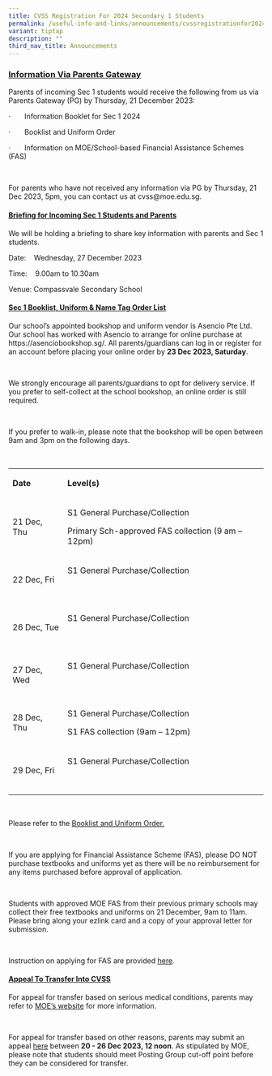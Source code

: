 ```yaml
---
title: CVSS Registration For 2024 Secondary 1 Students
permalink: /useful-info-and-links/announcements/cvssregistrationfor2024sec1students/
variant: tiptap
description: ""
third_nav_title: Announcements
---
```

<h3><u>Information Via Parents Gateway</u></h3><p>Parents of incoming Sec 1 students would receive the following from us via Parents Gateway (PG) by Thursday, 21 December 2023:</p><p>·&nbsp;&nbsp;&nbsp;&nbsp;&nbsp;&nbsp; Information Booklet for Sec 1 2024</p><p>·&nbsp;&nbsp;&nbsp;&nbsp;&nbsp;&nbsp; Booklist and Uniform Order</p><p>·&nbsp;&nbsp;&nbsp;&nbsp;&nbsp;&nbsp; Information on MOE/School-based Financial Assistance Schemes (FAS)</p><p>&nbsp;</p><p>For parents who have not received any information via PG by Thursday, 21 Dec 2023, 5pm, you can contact us at <a rel="noopener noreferrer nofollow" target="_blank">cvss@moe.edu.sg</a>.</p><p></p><h4><u>Briefing for Incoming Sec 1 Students and Parents</u></h4><p>We will be holding a briefing to share key information with parents and Sec 1 students.</p><p></p><p>Date: &nbsp;&nbsp; Wednesday, 27 December 2023</p><p>Time: &nbsp;&nbsp; 9.00am to 10.30am</p><p>Venue: Compassvale Secondary School</p><p></p><h4><u>Sec 1 Booklist, Uniform &amp; Name Tag Order List</u></h4><p>Our school’s appointed bookshop and uniform vendor is Asencio Pte Ltd. Our school has worked with Asencio to arrange for online purchase at<a href="https://asenciobookshop.sg/" rel="noopener noreferrer nofollow" target="_blank"> </a><a rel="noopener noreferrer nofollow" target="_blank">https://asenciobookshop.sg/</a>. All parents/guardians can log in or register for an account before placing your online order by <strong>23 Dec 2023, Saturday</strong>.</p><p>&nbsp;</p><p>We strongly encourage all parents/guardians to opt for delivery service. If you prefer to self-collect at the school bookshop, an online order is still required.</p><p>&nbsp;</p><p>If you prefer to walk-in, please note that the bookshop will be open between 9am and 3pm on the following days.</p><p>&nbsp;</p><table><tbody><tr><td rowspan="1" colspan="1"><p><strong>Date</strong></p></td><td rowspan="1" colspan="1"><p><strong>Level(s)</strong></p></td></tr><tr><td rowspan="1" colspan="1"><p>21 Dec, Thu</p></td><td rowspan="1" colspan="1"><p>S1 General Purchase/Collection</p><p>Primary Sch-approved FAS collection (9 am – 12pm)</p></td></tr><tr><td rowspan="1" colspan="1"><p>22 Dec, Fri</p></td><td rowspan="1" colspan="1"><p>S1 General Purchase/Collection</p><p>&nbsp;</p></td></tr><tr><td rowspan="1" colspan="1"><p>26 Dec, Tue</p></td><td rowspan="1" colspan="1"><p>S1 General Purchase/Collection</p><p>&nbsp;</p></td></tr><tr><td rowspan="1" colspan="1"><p>27 Dec, Wed</p></td><td rowspan="1" colspan="1"><p>S1 General Purchase/Collection</p><p>&nbsp;</p></td></tr><tr><td rowspan="1" colspan="1"><p>28 Dec, Thu</p></td><td rowspan="1" colspan="1"><p>S1 General Purchase/Collection</p><p>S1 FAS collection (9am – 12pm)</p></td></tr><tr><td rowspan="1" colspan="1"><p>29 Dec, Fri</p></td><td rowspan="1" colspan="1"><p>S1 General Purchase/Collection</p><p>&nbsp;</p></td></tr></tbody></table><p>&nbsp;</p><p>Please refer to the <a href="/files/CVSS_Booklists_and_Uniform_Order_Infosheet_for_Sec_1.pdf" rel="noopener noreferrer nofollow" target="_blank"><u>Booklist and Uniform Order</u></a><u>.</u></p><p>&nbsp;</p><p>If you are applying for Financial Assistance Scheme (FAS), please DO NOT purchase textbooks and uniforms yet as there will be no reimbursement for any items purchased before approval of application.&nbsp;</p><p>&nbsp;</p><p>Students with approved MOE FAS from their previous primary schools may collect their free textbooks and uniforms on 21 December, 9am to 11am. Please bring along your ezlink card and a copy of your approval letter for submission.</p><p>&nbsp;</p><p>Instruction on applying for FAS are provided <a href="/files/Application_for_FAS.pdf" rel="noopener noreferrer nofollow" target="_blank">here</a><em>. </em></p><h4><u>Appeal To Transfer Into CVSS</u></h4><p>For appeal for transfer based on serious medical conditions, parents may refer to <a href="https://www.moe.gov.sg/secondary/s1-posting/results/appeal-for-school-transfer" rel="noopener noreferrer nofollow" target="_blank">MOE’s website</a> for more information.</p><p>&nbsp;</p><p>For appeal for transfer based on other reasons, parents may submit an appeal <a href="https://form.gov.sg/5fbf1ed5922a0c00110ede7d" rel="noopener noreferrer nofollow" target="_blank">here</a> between <strong>20 - 26 Dec 2023, 12 noon</strong>. As stipulated by MOE, please note that students should meet Posting Group cut-off point before they can be considered for transfer.</p><p></p>